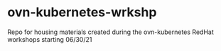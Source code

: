 # ovn-kubernetes-wrkshp
Repo for housing materials created during the ovn-kubernetes RedHat workshops starting 06/30/21
